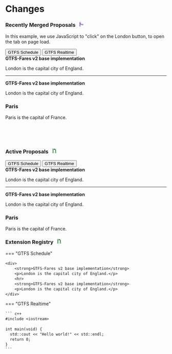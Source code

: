 # Changes

### Recently Merged Proposals &ensp;<img src="../assets/pr-merged.svg" style="height:1em;"/>

<p>In this example, we use JavaScript to "click" on the London button, to open the tab on page load.</p>

<!--first tab-->

<div class="tab">
  <button class="tablinks l" onclick="openCity(event, 'london')" id="defaultOpen">GTFS Schedule</button>
  <button class="tablinks p" onclick="openCity(event, 'paris')">GTFS Realtime</button>
</div>

<div class="tabcontent london">
  <strong>GTFS-Fares v2 base implementation</strong>
  <p>London is the capital city of England.</p>
  <hr>
  <strong>GTFS-Fares v2 base implementation</strong>
  <p>London is the capital city of England.</p>
</div>

<div class="tabcontent paris">
  <h3>Paris</h3>
  <p>Paris is the capital of France.</p> 
</div>

<!--first tab-->

<br><br><br>

### Active Proposals &ensp;<img src="../assets/pr-active.svg" style="height:1em;"/>

<div class="tab">
  <button class="tablinks l" onclick="openCity(event, 'london')" id="defaultOpen">GTFS Schedule</button>
  <button class="tablinks p" onclick="openCity(event, 'paris')">GTFS Realtime</button>
</div>

<div class="tabcontent london">
  <strong>GTFS-Fares v2 base implementation</strong>
  <p>London is the capital city of England.</p>
  <hr>
  <strong>GTFS-Fares v2 base implementation</strong>
  <p>London is the capital city of England.</p>
</div>

<div class="tabcontent paris">
  <h3>Paris</h3>
  <p>Paris is the capital of France.</p> 
</div>

### Extension Registry &ensp;<img src="../assets/pr-active.svg" style="height:1em;"/>

=== "GTFS Schedule"

    <div>
        <strong>GTFS-Fares v2 base implementation</strong>
        <p>London is the capital city of England.</p>
        <hr>
        <strong>GTFS-Fares v2 base implementation</strong>
        <p>London is the capital city of England.</p>
    </div>

=== "GTFS Realtime"

    ``` c++
    #include <iostream>

    int main(void) {
      std::cout << "Hello world!" << std::endl;
      return 0;
    }
    ```
